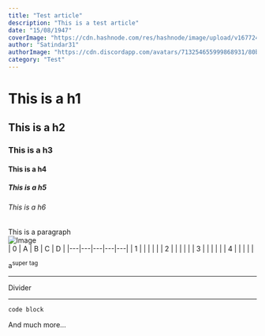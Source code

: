 ```yaml
---
title: "Test article"
description: "This is a test article"
date: "15/08/1947"
coverImage: "https://cdn.hashnode.com/res/hashnode/image/upload/v1677245130290/fd97fd66-d9dd-4723-bad6-c185240a4d05.png?w=1600&h=840&fit=crop&crop=entropy&auto=compress,format&format=webp"
author: "Satindar31"
authorImage: "https://cdn.discordapp.com/avatars/713254655999868931/80b66fbc659acf9d65eb4464e30ef365.webp?size=4096"
category: "Test"
---
```

# This is a h1
## This is a h2
### This is a h3
#### This is a h4
##### This is a h5
###### This is a h6
This is a paragraph  
![Image](https://cdn.discordapp.com/avatars/713254655999868931/80b66fbc659acf9d65eb4464e30ef365.webp?size=4096)  
| 0 | A | B | C | D |
|---|---|---|---|---|
| 1 |   |   |   |   |
| 2 |   |   |   |   |
| 3 |   |   |   |   |
| 4 |   |   |   |   |
  
a<sup>super tag</sup>
  
---

Divider

---

```js
code block
```

And much more...